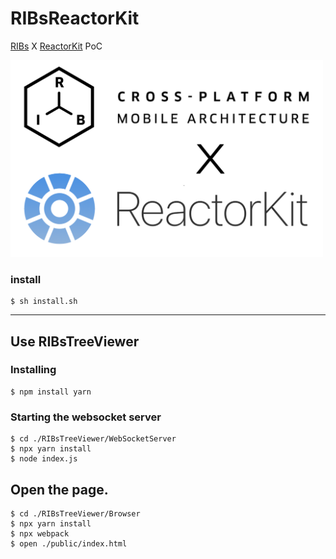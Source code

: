 # RIBsReactorKit

[RIBs](https://github.com/uber/RIBs) X [ReactorKit](https://github.com/ReactorKit/ReactorKit) PoC

<img src="./Docs/RIBsReactorKit.png" alt="RIBsReactorKit" width="500" />


### install

```shell
$ sh install.sh
```

---
## Use RIBsTreeViewer

### Installing 

```
$ npm install yarn
```

### Starting the websocket server

```shell
$ cd ./RIBsTreeViewer/WebSocketServer
$ npx yarn install
$ node index.js
```

## Open the page.

```shell
$ cd ./RIBsTreeViewer/Browser
$ npx yarn install
$ npx webpack
$ open ./public/index.html
```
